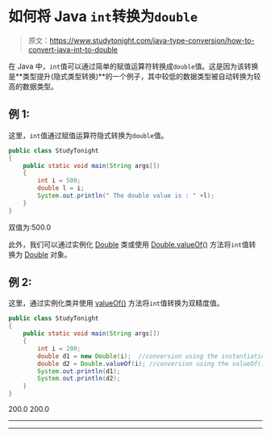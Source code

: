 # 如何将 Java `int`转换为`double`

> 原文：<https://www.studytonight.com/java-type-conversion/how-to-convert-java-int-to-double>

在 Java 中，`int`值可以通过简单的赋值运算符转换成`double`值。这是因为该转换是**类型提升(隐式类型转换)**的一个例子，其中较低的数据类型被自动转换为较高的数据类型。

## 例 1:

这里，`int`值通过赋值运算符隐式转换为`double`值。

```java
public class StudyTonight
{  
	public static void main(String args[])
	{  
		int i = 500;  
		double l = i;  
		System.out.println(" The double value is : " +l); 
	}
}
```

双值为:500.0

此外，我们可以通过实例化 [Double](https://www.studytonight.com/java/wrapper-class.php) 类或使用 [Double.valueOf()](https://www.studytonight.com/java-wrapper-class/java-double-valueofdouble-d-method) 方法将`int`值转换为 [Double](https://www.studytonight.com/java/wrapper-class.php) 对象。

## 例 2:

这里，通过实例化类并使用 [valueOf()](https://www.studytonight.com/java-wrapper-class/java-double-valueofdouble-d-method) 方法将`int`值转换为双精度值。

```java
public class StudyTonight
{  
	public static void main(String args[])
	{  
		int i = 200;  
		double d1 = new Double(i);  //conversion using the instantiation  
		double d2 = Double.valueOf(i); //conversion using the valueOf() method  
		System.out.println(d1);  
		System.out.println(d2);  
	}
}
```

200.0
200.0

* * *

* * *